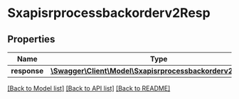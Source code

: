 # Sxapisrprocessbackorderv2Resp

## Properties
Name | Type | Description | Notes
------------ | ------------- | ------------- | -------------
**response** | [**\Swagger\Client\Model\Sxapisrprocessbackorderv2Response**](Sxapisrprocessbackorderv2Response.md) |  | [optional] 

[[Back to Model list]](../README.md#documentation-for-models) [[Back to API list]](../README.md#documentation-for-api-endpoints) [[Back to README]](../README.md)


